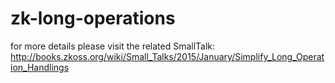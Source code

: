 # zk-long-operations

for more details please visit the related SmallTalk:
http://books.zkoss.org/wiki/Small_Talks/2015/January/Simplify_Long_Operation_Handlings
